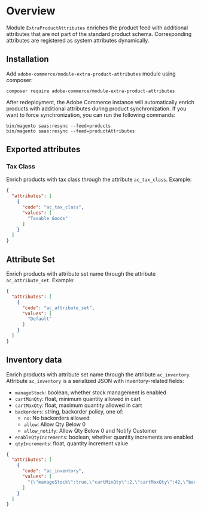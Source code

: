 # Overview

Module `ExtraProductAttributes` enriches the product feed with additional attributes that are not part of the standard product schema.
Corresponding attributes are registered as system attributes dynamically.

## Installation

Add `adobe-commerce/module-extra-product-attributes` module using composer:

```
composer require adobe-commerce/module-extra-product-attributes
```

After redeployment, the Adobe Commerce instance will automatically enrich products with additional attributes during product synchronization.
If you want to force synchronization, you can run the following commands:

```
bin/magento saas:resync --feed=products
bin/magento saas:resync --feed=productAttributes
```

## Exported attributes

### Tax Class
Enrich products with tax class through the attribute `ac_tax_class`.
Example:
```json
{
  "attributes": [
    {
      "code": "ac_tax_class",
      "values": [
        "Taxable Goods"
      ]
    }
  ]
}
```

## Attribute Set
Enrich products with attribute set name through the attribute `ac_attribute_set`.
Example:
```json
{
  "attributes": [
    {
      "code": "ac_attribute_set",
      "values": [
        "Default"
      ]
    }
  ]
}
```

## Inventory data
Enrich products with attribute set name through the attribute `ac_inventory`.
Attribute `ac_inventory` is a serialized JSON with inventory-related fields:

- `manageStock`: boolean, whether stock management is enabled
- `cartMinQty`: float, minimum quantity allowed in cart
- `cartMaxQty`: float, maximum quantity allowed in cart
- `backorders`: string, backorder policy, one of:
    - `no`: No backorders allowed
    - `allow`: Allow Qty Below 0
    - `allow_notify`: Allow Qty Below 0 and Notify Customer
- `enableQtyIncrements`: boolean, whether quantity increments are enabled
- `qtyIncrements`: float, quantity increment value

```json
{
  "attributes": [
    {
      "code": "ac_inventory",
      "values": [
        "{\"manageStock\":true,\"cartMinQty\":2,\"cartMaxQty\":42,\"backorders\":\"no\",\"enableQtyIncrements\":false,\"qtyIncrements\":2}"
      ]
    }
  ]
}
```